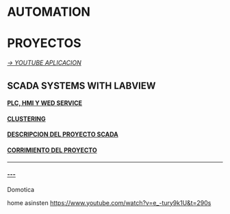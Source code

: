 # AUTOMATION


# PROYECTOS
###### [-> YOUTUBE APLICACION](https://www.youtube.com/watch?v=Y1LwPR5QqB0)


## SCADA SYSTEMS WITH LABVIEW





#### [PLC, HMI Y WED SERVICE](https://github.com/ErickLopC/HMI-Y-WED-SERVICE)


#### [CLUSTERING](https://github.com/ErickLopC/aplica_cluster_lwith_abview)

#### [DESCRIPCION DEL PROYECTO SCADA](https://github.com/ErickLopC/IMPLMENTA_SIS_SCADA/blob/main/README.md)

#### [CORRIMIENTO DEL PROYECTO](https://github.com/ErickLopC/PENDIENTES_PLC/tree/main)

----
#### [--- ](https://github.com/ErickLopC/PENDIENTES_PLC/tree/main)



Domotica

home asinsten  https://www.youtube.com/watch?v=e_-tury9k1U&t=290s
